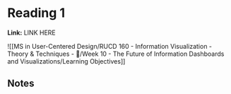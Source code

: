 # Reading 1
**Link:** LINK HERE

![[MS in User-Centered Design/RUCD 160 - Information Visualization - Theory & Techniques  - 💾/Week 10 - The Future of Information Dashboards and Visualizations/Learning Objectives]]

## Notes